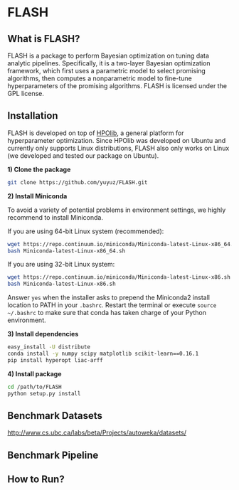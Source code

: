 # FLASH

## What is FLASH?

FLASH is a package to perform Bayesian optimization on tuning data analytic pipelines. Specifically, it is a two-layer Bayesian optimization framework, which first uses a parametric model to select promising algorithms, then computes a nonparametric model to fine-tune hyperparameters of the promising algorithms. FLASH is licensed under the GPL license.

## Installation

FLASH is developed on top of [HPOlib](http://www.automl.org/hpolib.html), a general platform for hyperparameter optimization. Since HPOlib was developed on Ubuntu and currently only supports Linux distributions, FLASH also only works on Linux (we developed and tested our package on Ubuntu).

**1) Clone the package**
```bash
git clone https://github.com/yuyuz/FLASH.git
```

**2) Install Miniconda**

To avoid a variety of potential problems in environment settings, we highly recommend to install Miniconda.

If you are using 64-bit Linux system (recommended):
```bash
wget https://repo.continuum.io/miniconda/Miniconda-latest-Linux-x86_64.sh
bash Miniconda-latest-Linux-x86_64.sh
```

If you are using 32-bit Linux system:
```bash
wget https://repo.continuum.io/miniconda/Miniconda-latest-Linux-x86.sh
bash Miniconda-latest-Linux-x86.sh
```

Answer ``yes`` when the installer asks to prepend the Miniconda2 install location to PATH in your ``.bashrc``. Restart the terminal or execute ``source ~/.bashrc`` to make sure that conda has taken charge of your Python environment.

**3) Install dependencies**
```bash
easy_install -U distribute
conda install -y numpy scipy matplotlib scikit-learn==0.16.1
pip install hyperopt liac-arff
```

**4) Install package**
```bash
cd /path/to/FLASH
python setup.py install
```

## Benchmark Datasets

http://www.cs.ubc.ca/labs/beta/Projects/autoweka/datasets/

## Benchmark Pipeline

## How to Run?

## 
